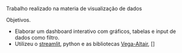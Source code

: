 Trabalho realizado na materia de visualização de dados 

Objetivos.
- Elaborar um dashboard interativo com gráficos, tabelas e input de dados como filtro.
- Utilizeu o [streamlit](https://streamlit.io/), python e as bibliotecas [Vega-Altair](https://altair-viz.github.io/), []
